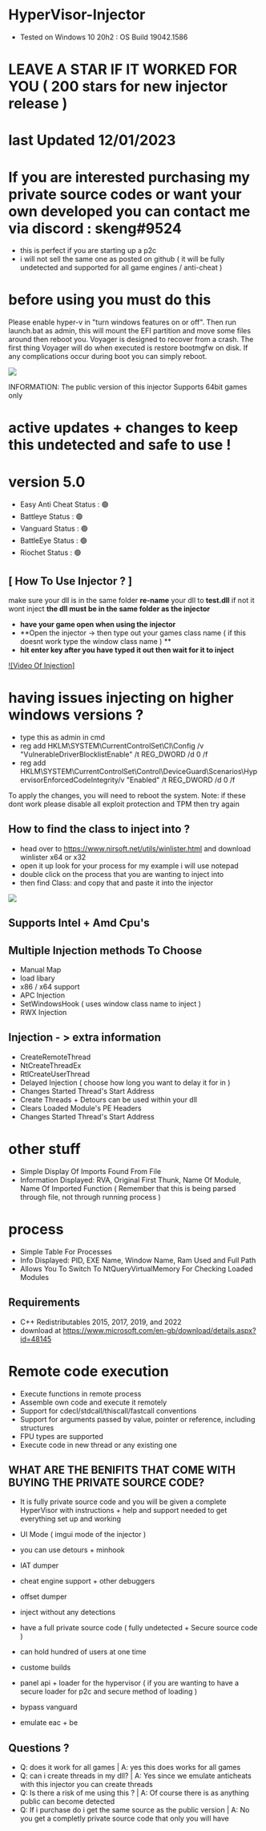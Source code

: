# HyperVisor-Injector
- Tested on Windows 10 20h2 : OS Build 19042.1586
# LEAVE A STAR IF IT WORKED FOR YOU ( 200 stars for new injector release )
# last Updated 12/01/2023


# If you are interested purchasing my private source codes or want your own developed you can contact me via discord : skeng#9524
- this is perfect if you are starting up a p2c 
- i will not sell the same one as posted on github ( it will be fully undetected and supported for all game engines / anti-cheat )



# before using you must do this
Please enable hyper-v in "turn windows features on or off". Then run launch.bat as admin, this will mount the EFI partition and move some files around then reboot you. Voyager is designed to recover from a crash. The first thing Voyager will do when executed is restore bootmgfw on disk. If any complications occur during boot you can simply reboot.

<img src="https://imgur.com/uOpcCp7.png">


INFORMATION: The public version of this injector Supports 64bit games only

       
# active updates + changes to keep this undetected and safe to use !
# version 5.0
- Easy Anti Cheat Status : 🟢
- Battleye Status : 🟢
- Vanguard Status : 🟢
- BattleEye Status : 🟢
- Riochet Status : 🟢


## [ How To Use Injector ? ] 

make sure your dll is in the same folder 
**re-name** your dll to **test.dll** if not it wont inject
**the dll must be in the same folder as the injector**
- **have your game open when using the injector** 
-  **Open the injector -> then type out your games class name ( if this doesnt work type the window class name ) **
-  **hit enter key after you have typed it out then wait for it to inject**

[![Video Of Injection]](https://streamable.com/gyqihv)


# having issues injecting on higher windows versions ?
- type this as admin in cmd
- reg add HKLM\SYSTEM\CurrentControlSet\CI\Config /v "VulnerableDriverBlocklistEnable" /t REG_DWORD /d 0 /f
- reg add HKLM\SYSTEM\CurrentControlSet\Control\DeviceGuard\Scenarios\HypervisorEnforcedCodeIntegrity/v "Enabled" /t REG_DWORD /d 0 /f

To apply the changes, you will need to reboot the system.
Note: if these dont work please disable all exploit protection and TPM then try again


## How to find the class to inject into ?
- head over to https://www.nirsoft.net/utils/winlister.html and download winlister x64 or x32
- open it up look for your process for my example i will use notepad
- double click on the process that you are wanting to inject into 
- then find Class: and copy that and paste it into the injector 
<img src="https://i.ibb.co/BL79h5h/tempsnip.png">




## Supports Intel + Amd Cpu's


## Multiple Injection methods To Choose
- Manual Map
- load libary
- x86 / x64 support
- APC Injection
- SetWindowsHook ( uses window class name to inject )
- RWX Injection


## Injection - > extra information
- CreateRemoteThread
- NtCreateThreadEx
- RtlCreateUserThread
- Delayed Injection ( choose how long you want to delay it for in )
- Changes Started Thread's Start Address
- Create Threads + Detours can be used within your dll
- Clears Loaded Module's PE Headers
- Changes Started Thread's Start Address



# other stuff
- Simple Display Of Imports Found From File
- Information Displayed: RVA, Original First Thunk, Name Of Module, Name Of Imported Function ( Remember that this is being parsed through file, not through running process )

# process 
- Simple Table For Processes
- Info Displayed: PID, EXE Name, Window Name, Ram Used and Full Path
- Allows You To Switch To NtQueryVirtualMemory For Checking Loaded Modules


## Requirements
- C++ Redistributables 2015, 2017, 2019, and 2022 
- download at https://www.microsoft.com/en-gb/download/details.aspx?id=48145

# Remote code execution
- Execute functions in remote process
- Assemble own code and execute it remotely
- Support for cdecl/stdcall/thiscall/fastcall conventions
- Support for arguments passed by value, pointer or reference, including structures
- FPU types are supported
- Execute code in new thread or any existing one



##  WHAT ARE THE BENIFITS THAT COME WITH BUYING THE PRIVATE SOURCE CODE?
- It is fully private source code and you will be given a complete HyperVisor with instructions + help and support needed to get everything set up and working

- UI Mode ( imgui mode of the injector )
- you can use detours + minhook
- IAT dumper
- cheat engine support + other debuggers
- offset dumper
- inject without any detections
- have a full private source code ( fully undetected + Secure source code )
- can hold hundred of users at one time
- custome builds 
- panel api + loader for the hypervisor ( if you are wanting to have a secure loader for p2c and secure method of loading )
- bypass vanguard
- emulate eac + be


## Questions ?
- Q: does it work for all games | A: yes this does works for all games 
- Q: can i create threads in my dll? | A: Yes since we emulate anticheats with this injector you can create threads
- Q: Is there a risk of me using this ? | A: Of course there is as anything public can become detected 
- Q: If i purchase do i get the same source as the public version | A: No you get a completly private source code that only you will have

